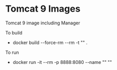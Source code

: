 # Tomcat 9 Images

Tomcat 9 image including Manager

To build

- docker build --force-rm --rm -t "<TAG NAME>" .

To run

- docker run -it --rm -p 8888:8080 --name "<NAME of Container>" "<TAG NAME>"
